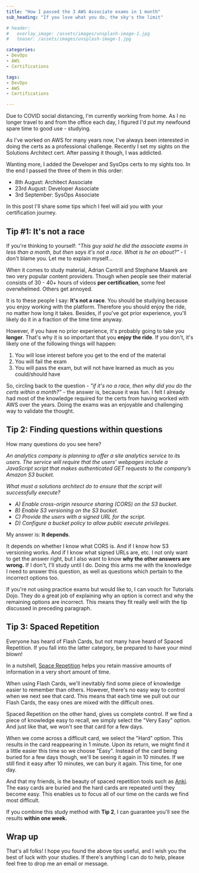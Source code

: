 ```yaml
---
title: "How I passed the 3 AWS Associate exams in 1 month"
sub_heading: "If you love what you do, the sky's the limit"

# header:
#   overlay_image: /assets/images/unsplash-image-1.jpg
#   teaser: /assets/images/unsplash-image-1.jpg

categories:
- DevOps
- AWS
- Certifications

tags:
- DevOps
- AWS
- Certifications

---
```


Due to COVID social distancing, I'm currently working from home. As I no longer travel to and from the office each day, I figured I'd put my newfound spare time to good use - studying.

As I've worked on AWS for many years now, I've always been interested in doing the certs as a professional challenge. Recently I set my sights on the Solutions Architect cert. After passing it though, I was addicted. 

Wanting more, I added the Developer and SysOps certs to my sights too. In the end I passed the three of them in this order:
 
 * 8th August: Architect Associate
 * 23rd August: Developer Associate
 * 3rd September: SysOps Associate

In this post I'll share some tips which I feel will aid you with your certification journey. 

## Tip #1: It's not a race

If you're thinking to yourself: _"This guy said he did the associate exams in less than a month, but then says it's not a race. What is he on about?"_ - I don't blame you. Let me to explain myself...

When it comes to study material, Adrian Cantrill and Stephane Maarek are two very popular content providers. Though when people see their material consists of 30 - 40+ hours of videos **per certification**, some feel overwhelmed. Others get annoyed.

It is to these people I say: **It's not a race**. You should be studying because you enjoy working with the platform. Therefore you should enjoy the ride, no matter how long it takes. Besides, if you've got prior experience, you'll likely do it in a fraction of the time time anyway.

However, if you have no prior experience, it's probably going to take you **longer**. That's why it is so important that you **enjoy the ride**. If you don't, it's likely one of the following things will happen:

1. You will lose interest before you get to the end of the material
2. You will fail the exam
3. You will pass the exam, but will not have learned as much as you could/should have

So, circling back to the question - _"if it's no a race, then why did you do the certs within a month?"_ - the answer is, because it was fun. I felt I already had most of the knowledge required for the certs from having worked with AWS over the years. Doing the exams was an enjoyable and challenging way to validate the thought.

## Tip 2: Finding questions within questions

How many questions do you see here?

_An analytics company is planning to offer a site analytics service to its users. The service will require that the users’ webpages include a JavaScript script that makes authenticated GET requests to the company’s Amazon S3 bucket._

_What must a solutions architect do to ensure that the script will successfully execute?_

* _A) Enable cross-origin resource sharing (CORS) on the S3 bucket._
* _B) Enable S3 versioning on the S3 bucket._
* _C) Provide the users with a signed URL for the script._
* _D) Configure a bucket policy to allow public execute privileges._

My answer is: **It depends**.

It depends on whether I know what CORS is. And if I know how S3 versioning works. And if I know what signed URLs are, etc. I not only want to get the answer right, but I also want to know **why the other answers are wrong.** If I don't, I'll study until I do. Doing this arms me with the knowledge I need to answer this question, as well as questions which pertain to the incorrect options too.

If you're not using practice exams but would like to, I can vouch for Tutorials Dojo. They do a great job of explaining why an option is correct and why the remaining options are incorrect. This means they fit really well with the tip discussed in preceding paragraph. 

## Tip 3: Spaced Repetition

Everyone has heard of Flash Cards, but not many have heard of Spaced Repetition. If you fall into the latter category, be prepared to have your mind blown!
 
In a nutshell, [Space Repetition](https://en.wikipedia.org/wiki/Spaced_repetition) helps you retain massive amounts of information in a very short amount of time. 

When using Flash Cards, we'll inevitably find some piece of knowledge easier to remember than others. However, there's no easy way to control when we next see that card. This means that each time we pull out our Flash Cards, the easy ones are mixed with the difficult ones.

Spaced Repetition on the other hand, gives us complete control. If we find a piece of knowledge easy to recall, we simply select the "Very Easy" option. And just like that, we won't see that card for a few days. 

When we come across a difficult card, we select the "Hard" option. This results in the card reappearing in 1 minute. Upon its return, we might find it a little easier this time so we choose "Easy". Instead of the card being buried for a few days though, we'll be seeing it again in 10 minutes. If we still find it easy after 10 minutes, we can bury it again. This time, for one day.

And that my friends, is the beauty of spaced repetition tools such as [Anki](https://apps.ankiweb.net/). The easy cards are buried and the hard cards are repeated until they become easy. This enables us to focus all of our time on the cards we find most difficult. 

If you combine this study method with **Tip 2**, I can guarantee you'll see the results **within one week.**

## Wrap up

That's all folks! I hope you found the above tips useful, and I wish you the best of luck with your studies. If there's anything I can do to help, please feel free to drop me an email or message.